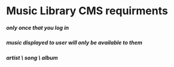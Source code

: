﻿# Music Library CMS requirments

##### only once that you log in
##### music displayed to user will only be available to them
##### artist \ song \ album